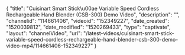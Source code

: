 {
    "title": "Cuisinart Smart Stick\u00ae Variable Speed Cordless Rechargeable Hand Blender (CSB-300) Demo Video",
    "description": "",
    "channelid": "114661406",
    "videoid": "152349227",
    "date_created": "1520039812",
    "date_modified": "1520269433",
    "type": "captivate",
    "layout": "channelVideo",
    "url": "\/latest-videos\/cuisinart-smart-stick-variable-speed-cordless-rechargeable-hand-blender-csb-300-demo-video-mp4\/114661406-152349227"
}